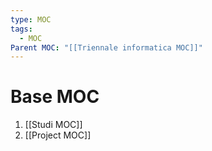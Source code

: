 ```yaml
---
type: MOC
tags:
  - MOC
Parent MOC: "[[Triennale informatica MOC]]"
---
```

# Base MOC

1. [[Studi MOC]]
2. [[Project MOC]]
